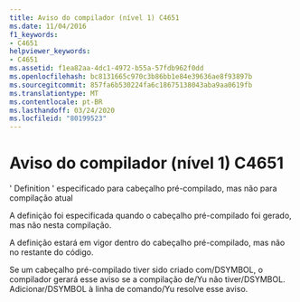 ```yaml
---
title: Aviso do compilador (nível 1) C4651
ms.date: 11/04/2016
f1_keywords:
- C4651
helpviewer_keywords:
- C4651
ms.assetid: f1ea82aa-4dc1-4972-b55a-57fdb962f0dd
ms.openlocfilehash: bc8131665c970c3b86bb1e84e39636ae8f93897b
ms.sourcegitcommit: 857fa6b530224fa6c18675138043aba9aa0619fb
ms.translationtype: MT
ms.contentlocale: pt-BR
ms.lasthandoff: 03/24/2020
ms.locfileid: "80199523"
---
```

# <a name="compiler-warning-level-1-c4651"></a>Aviso do compilador (nível 1) C4651

' Definition ' especificado para cabeçalho pré-compilado, mas não para compilação atual

A definição foi especificada quando o cabeçalho pré-compilado foi gerado, mas não nesta compilação.

A definição estará em vigor dentro do cabeçalho pré-compilado, mas não no restante do código.

Se um cabeçalho pré-compilado tiver sido criado com/DSYMBOL, o compilador gerará esse aviso se a compilação de/Yu não tiver/DSYMBOL.  Adicionar/DSYMBOL à linha de comando/Yu resolve esse aviso.
